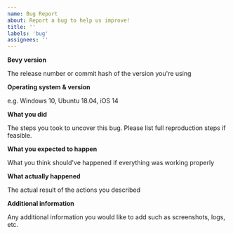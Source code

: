 ```yaml
---
name: Bug Report
about: Report a bug to help us improve!
title: ''
labels: 'bug'
assignees: ''
---
```


**Bevy version**

The release number or commit hash of the version you're using

**Operating system & version**

e.g. Windows 10, Ubuntu 18.04, iOS 14

**What you did**

The steps you took to uncover this bug. Please list full reproduction steps if
feasible.

**What you expected to happen**

What you think should've happened if everything was working properly

**What actually happened**

The actual result of the actions you described

**Additional information**

Any additional information you would like to add such as screenshots, logs, etc.